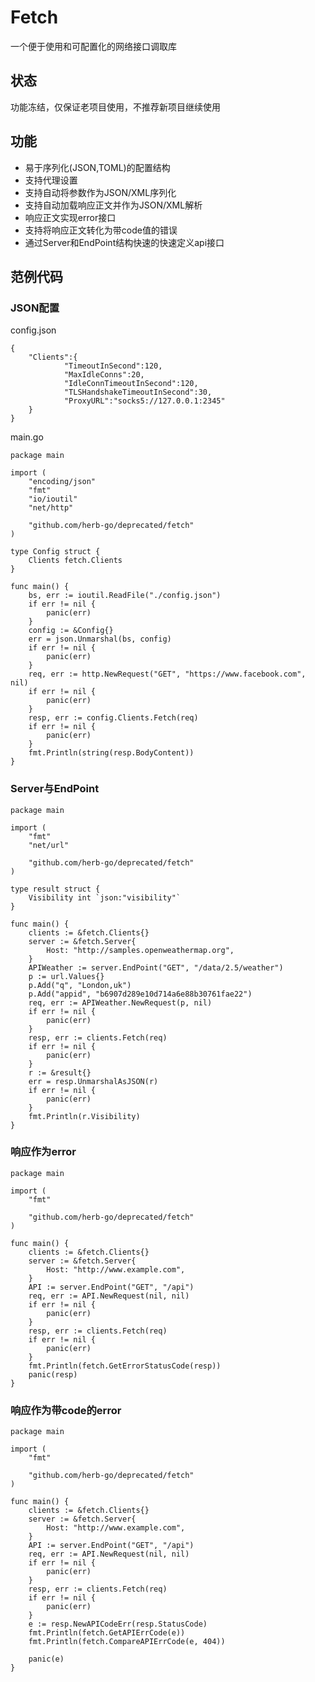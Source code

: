 # Fetch

一个便于使用和可配置化的网络接口调取库

## 状态

功能冻结，仅保证老项目使用，不推荐新项目继续使用



## 功能
* 易于序列化(JSON,TOML)的配置结构
* 支持代理设置
* 支持自动将参数作为JSON/XML序列化
* 支持自动加载响应正文并作为JSON/XML解析
* 响应正文实现error接口
* 支持将响应正文转化为带code值的错误
* 通过Server和EndPoint结构快速的快速定义api接口

## 范例代码

### JSON配置

config.json

    {
        "Clients":{
            	"TimeoutInSecond":120,
	            "MaxIdleConns":20,
	            "IdleConnTimeoutInSecond":120,
	            "TLSHandshakeTimeoutInSecond":30,
	            "ProxyURL":"socks5://127.0.0.1:2345"
        }
    }

main.go

    package main

    import (
        "encoding/json"
        "fmt"
        "io/ioutil"
        "net/http"

        "github.com/herb-go/deprecated/fetch"
    )

    type Config struct {
        Clients fetch.Clients
    }

    func main() {
        bs, err := ioutil.ReadFile("./config.json")
        if err != nil {
            panic(err)
        }
        config := &Config{}
        err = json.Unmarshal(bs, config)
        if err != nil {
            panic(err)
        }
        req, err := http.NewRequest("GET", "https://www.facebook.com", nil)
        if err != nil {
            panic(err)
        }
        resp, err := config.Clients.Fetch(req)
        if err != nil {
            panic(err)
        }
        fmt.Println(string(resp.BodyContent))
    }

### Server与EndPoint

    package main

    import (
        "fmt"
        "net/url"

        "github.com/herb-go/deprecated/fetch"
    )

    type result struct {
        Visibility int `json:"visibility"`
    }

    func main() {
        clients := &fetch.Clients{}
        server := &fetch.Server{
            Host: "http://samples.openweathermap.org",
        }
        APIWeather := server.EndPoint("GET", "/data/2.5/weather")
        p := url.Values{}
        p.Add("q", "London,uk")
        p.Add("appid", "b6907d289e10d714a6e88b30761fae22")
        req, err := APIWeather.NewRequest(p, nil)
        if err != nil {
            panic(err)
        }
        resp, err := clients.Fetch(req)
        if err != nil {
            panic(err)
        }
        r := &result{}
        err = resp.UnmarshalAsJSON(r)
        if err != nil {
            panic(err)
        }
        fmt.Println(r.Visibility)
    }

### 响应作为error
    package main

    import (
        "fmt"

        "github.com/herb-go/deprecated/fetch"
    )

    func main() {
        clients := &fetch.Clients{}
        server := &fetch.Server{
            Host: "http://www.example.com",
        }
        API := server.EndPoint("GET", "/api")
        req, err := API.NewRequest(nil, nil)
        if err != nil {
            panic(err)
        }
        resp, err := clients.Fetch(req)
        if err != nil {
            panic(err)
        }
        fmt.Println(fetch.GetErrorStatusCode(resp))
        panic(resp)
    }


### 响应作为带code的error

    package main

    import (
        "fmt"

        "github.com/herb-go/deprecated/fetch"
    )

    func main() {
        clients := &fetch.Clients{}
        server := &fetch.Server{
            Host: "http://www.example.com",
        }
        API := server.EndPoint("GET", "/api")
        req, err := API.NewRequest(nil, nil)
        if err != nil {
            panic(err)
        }
        resp, err := clients.Fetch(req)
        if err != nil {
            panic(err)
        }
        e := resp.NewAPICodeErr(resp.StatusCode)
        fmt.Println(fetch.GetAPIErrCode(e))
        fmt.Println(fetch.CompareAPIErrCode(e, 404))

        panic(e)
    }